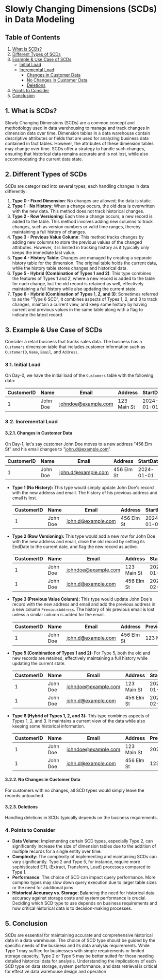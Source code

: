 # Slowly Changing Dimensions (SCDs) in Data Modeling

## Table of Contents

1. [What is SCDs?](#1-what-is-scds)
2. [Different Types of SCDs](#2-different-types-of-scds)
3. [Example & Use Case of SCDs](#3-example--use-case-of-scds)
    - [Initial Load](#initial-load)
    - [Incremental Load](#incremental-load)
        - [Changes in Customer Data](#changes-in-customer-data)
        - [No Changes in Customer Data](#no-changes-in-customer-data)
        - [Deletions](#deletions)
4. [Points to Consider](#4-points-to-consider)
5. [Conclusion](#5-conclusion)


## 1. What is SCDs?

Slowly Changing Dimensions (SCDs) are a common concept and methodology used in data warehousing to manage and track changes in dimension data over time. Dimension tables in a data warehouse contain descriptive attributes or fields that are used for analyzing business data contained in fact tables. However, the attributes of these dimension tables may change over time. SCDs offer a strategy to handle such changes, ensuring that historical data remains accurate and is not lost, while also accommodating the current data state.

## 2. Different Types of SCDs

SCDs are categorized into several types, each handling changes in data differently:

1. **Type 0 - Fixed Dimension**: No changes are allowed; the data is static.
2. **Type 1 - No History**: When a change occurs, the old data is overwritten with the new data. This method does not track historical changes.
3. **Type 2 - Row Versioning**: Each time a change occurs, a new record is added to the table. This method involves adding new columns to track changes, such as version numbers or valid time ranges, thereby maintaining a full history of changes.
4. **Type 3 - Previous Value Column**: This method tracks changes by adding new columns to store the previous values of the changed attributes. However, it is limited in tracking history as it typically only keeps the immediate last value.
5. **Type 4 - History Table**: Changes are managed by creating a separate history table for the dimension. The original table holds the current data, while the history table stores changes and historical data.
6. **Type 5 - Hybrid (Combination of Types 1 and 2)**: This type combines the features of Types 1 and 2, where a new record is added to the table for each change, but the old record is retained as well, effectively maintaining a full history while also updating the current state.
7. **Type 6 - Hybrid (Combination of Types 1, 2, and 3)**: Sometimes referred to as the "Type 6 SCD", it combines aspects of Types 1, 2, and 3 to track changes, maintain a current view, and keep some history by having current and previous values in the same table along with a flag to indicate the latest record.

## 3. Example & Use Case of SCDs

Consider a retail business that tracks sales data. The business has a `Customers` dimension table that includes customer information such as `CustomerID`, `Name`, `Email`, and `Address`.

### 3.1. Initial Load

On Day-0, we have the initial load of the `Customers` table with the following data:

| CustomerID | Name     | Email                | Address       | StartDate | EndDate   | IsActive |
|------------|----------|----------------------|---------------|-----------|-----------|----------|
| 1          | John Doe | johndoe@example.com  | 123 Main St   | 2024-01-01| 9999-12-31| Yes      |

### 3.2. Incremental Load

#### 3.2.1. Changes in Customer Data

On Day-1, let's say customer John Doe moves to a new address "456 Elm St" and his email changes to "john.d@example.com".

| CustomerID | Name     | Email                | Address       | StartDate | EndDate   | IsActive |
|------------|----------|----------------------|---------------|-----------|-----------|----------|
| 1          | John Doe | john.d@example.com  | 456 Elm St   | 2024-01-01| 9999-12-31| Yes      |

- **Type 1 (No History):** This type would simply update John Doe's record with the new address and email. The history of his previous address and email is lost.

  | CustomerID | Name     | Email               | Address      | StartDate | EndDate   | IsActive |
  |------------|----------|---------------------|--------------|-----------|-----------|----------|
  | 1          | John Doe | john.d@example.com  | 456 Elm St   | 2024-01-01| 9999-12-31| Yes      |

- **Type 2 (Row Versioning):** This type would add a new row for John Doe with the new address and email, close the old record by setting its EndDate to the current date, and flag the new record as active.

  | CustomerID | Name     | Email               | Address      | StartDate | EndDate   | IsActive |
  |------------|----------|---------------------|--------------|-----------|-----------|----------|
  | 1          | John Doe | johndoe@example.com | 123 Main St  | 2024-01-01| 2024-02-01| No       |
  | 1          | John Doe | john.d@example.com  | 456 Elm St   | 2024-02-02| 9999-12-31| Yes      |

- **Type 3 (Previous Value Column):** This type would update John Doe's record with the new address and email and add the previous address in a new column `PreviousAddress`. The history of his previous email is lost unless a similar column is added for the email.

  | CustomerID | Name     | Email               | Address      | PreviousAddress | StartDate | EndDate   | IsActive |
  |------------|----------|---------------------|--------------|-----------------|-----------|-----------|----------|
  | 1          | John Doe | john.d@example.com  | 456 Elm St   | 123 Main St     | 2024-01-01| 9999-12-31| Yes      |

- **Type 5 (Combination of Types 1 and 2):** For Type 5, both the old and new records are retained, effectively maintaining a full history while updating the current state.

  | CustomerID | Name     | Email               | Address      | StartDate | EndDate   | IsActive |
  |------------|----------|---------------------|--------------|-----------|-----------|----------|
  | 1          | John Doe | johndoe@example.com | 123 Main St  | 2024-01-01| 2024-02-01| No       |
  | 1          | John Doe | john.d@example.com  | 456 Elm St   | 2024-02-02| 9999-12-31| Yes      |

- **Type 6 (Hybrid of Types 1, 2, and 3):** This type combines aspects of Types 1, 2, and 3. It maintains a current view of the data while also keeping some historical information.

  | CustomerID | Name     | Email               | Address      | PreviousAddress | StartDate | EndDate   | IsActive |
  |------------|----------|---------------------|--------------|-----------------|-----------|-----------|----------|
  | 1          | John Doe | johndoe@example.com | 123 Main St  | 2024-01-01      | 2024-02-01| No       |
  | 1          | John Doe | john.d@example.com  | 456 Elm St   | 123 Main St     | 2024-02-02| 9999-12-31| Yes      |


#### 3.2.2. No Changes in Customer Data

For customers with no changes, all SCD types would simply leave the records untouched.

#### 3.2.3. Deletions

Handling deletions in SCDs typically depends on the business requirements.

### 4. Points to Consider

- **Data Volume**: Implementing certain SCD types, especially Type 2, can significantly increase the size of dimension tables due to the addition of multiple records for a single entity over time.
- **Complexity**: The complexity of implementing and maintaining SCDs can vary significantly. Type 2 and Type 5, for instance, require more sophisticated ETL (Extract, Transform, Load) processes compared to Type 1.
- **Performance**: The choice of SCD can impact query performance. More complex types may slow down query execution due to larger table sizes or the need for additional joins.
- **Historical Accuracy vs. Storage**: Balancing the need for historical data accuracy against storage costs and system performance is crucial. Deciding which SCD type to use depends on business requirements and how critical historical data is to decision-making processes.

## 5. Conclusion

SCDs are essential for maintaining accurate and comprehensive historical data in a data warehouse. The choice of SCD type should be guided by the specific needs of the business and its data analysis requirements. While Type 1 may suffice for businesses with simple requirements or limited storage capacity, Type 2 or Type 5 may be better suited for those needing detailed historical data for analysis. Understanding the implications of each SCD type on data storage, system performance, and data retrieval is critical for effective data warehouse design and operation
